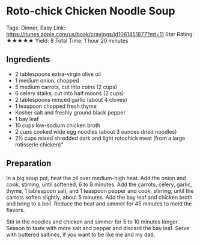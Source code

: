 # Roto-chick Chicken Noodle Soup

Tags: Dinner, Easy
Link: https://itunes.apple.com/us/book/cravings/id1061451877?mt=11
Star Rating: ★★★★★
Yield: 8
Total Time: 1 hour 20 minutes

## Ingredients

- 2 tablespoons extra-virgin olive oil
- 1 medium onion, chopped
- 5 medium carrots, cut into coins (2 cups)
- 6 celery stalks, cut into half moons (2 cups)
- 2 tablespoons minced garlic (about 4 cloves)
- 1 teaspoon chopped fresh thyme
- Kosher salt and freshly ground black pepper
- 1 bay leaf
- 10 cups low-sodium chicken broth
- 2 cups cooked wide egg noodles (about 3 ounces dried noodles)
- 2½ cups mixed shredded dark and light rotochick meat (from a large rotisserie chicken)”

## Preparation

In a big soup pot, heat the oil over medium-high heat. Add the onion and cook, stirring, until softened, 6 to 8 minutes. Add the carrots, celery, garlic, thyme, 1 tablespoon salt, and 1 teaspoon pepper and cook, stirring, until the carrots soften slightly, about 5 minutes. Add the bay leaf and chicken broth and bring to a boil. Reduce the heat and simmer for 45 minutes to meld the flavors.

Stir in the noodles and chicken and simmer for 5 to 10 minutes longer. Season to taste with more salt and pepper and discard the bay leaf. Serve with buttered saltines, if you want to be like me and my dad.